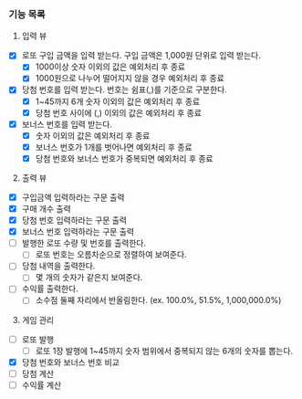 ### 기능 목록

1. 입력 뷰

- [x] 로또 구입 금액을 입력 받는다. 구입 금액은 1,000원 단위로 입력 받는다.
    - [x] 1000이상 숫자 이외의 값은 예외처리 후 종료
    - [x] 1000원으로 나누어 떨어지지 않을 경우 예외처리 후 종료
- [x] 당첨 번호를 입력 받는다. 번호는 쉼표(,)를 기준으로 구분한다.
    - [x] 1~45까지 6개 숫자 이외의 값은 예외처리 후 종료
    - [x] 당첨 번호 사이에 (,) 이외의 값은 예외처리 후 종료
- [x] 보너스 번호를 입력 받는다.
    - [x] 숫자 이외의 값은 예외처리 후 종료
    - [x] 보너스 번호가 1개를 벗어나면 예외처리 후 종료
    - [x] 당첨 번호와 보너스 번호가 중복되면 예외처리 후 종료

2. 출력 뷰

- [x] 구입금액 입력하라는 구문 출력
- [x] 구매 개수 출력
- [x] 당첨 번호 입력하라는 구문 출력
- [x] 보너스 번호 입력하라는 구문 출력
- [ ] 발행한 로또 수량 및 번호를 출력한다.
    - [ ] 로또 번호는 오름차순으로 정렬하여 보여준다.
- [ ] 당첨 내역을 출력한다.
    - [ ] 몇 개의 숫자가 같은지 보여준다.
- [ ] 수익률 출력한다.
    - [ ] 소수점 둘째 자리에서 반올림한다. (ex. 100.0%, 51.5%, 1,000,000.0%)

3. 게임 관리

- [ ] 로또 발행
    - [ ] 로또 1장 발행에 1~45까지 숫자 범위에서 중복되지 않는 6개의 숫자를 뽑는다.
- [x] 당첨 번호와 보너스 번호 비교
- [ ] 당첨 계산
- [ ] 수익률 계산
